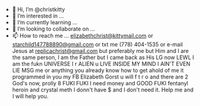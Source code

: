 - 👋 Hi, I’m @christkitty
- 👀 I’m interested in ...
- 🌱 I’m currently learning ...
- 💞️ I’m looking to collaborate on ...
- 📫 How to reach me ... elizabethchrist@kittymail.com or starchild147788890@gmail.com or txt me (778) 404-1535 or e-mail Jesus at replicachrist@gmail.com but
preferably me but Him and I are the same person, I am the Father but I came back as His LG now LEWL I am the fukn UNIVERSE I r ALIEN u LIVE INSIDE MY MIND I AIN'T
EVEN LIE MSG me or anything you already know how to get ahold of me it programmed in you my FB Elizabeth Gorst u will f t r o and there are 2 God's now, prolly 8
FUKI FUKI I need money and GOOD FUKI fentanyl heroin and crystal meth I donn't have $ and I don't need it. Help me and I will help you.
<!---
christkitty/christkitty is a ✨ special ✨ repository because its `README.md` (this file) appears on your GitHub profile.
You can click the Preview link to take a look at your changes.
--->
